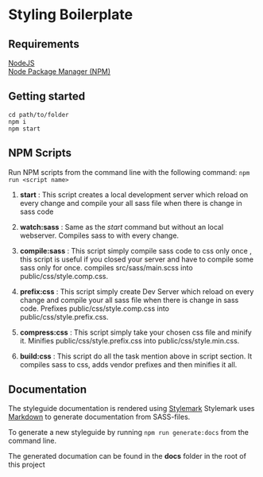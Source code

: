 
# Styling Boilerplate

## Requirements
[NodeJS](https://nodejs.org)  
[Node Package Manager (NPM)](https://www.npmjs.com/)

## Getting started

```
cd path/to/folder
npm i 
npm start
```

## NPM Scripts
Run NPM scripts from the command line with the following command: `npm run <script name>`

1. **start** : This script creates a local development server which reload on every change and compile your all sass file when there is change in sass code

2. **watch:sass** : Same as the *start* command but without an local webserver. Compiles sass to with every change.

3. **compile:sass** : This script simply compile sass code to css only once , this script is useful if you closed your server and have to compile some sass only for once. compiles src/sass/main.scss into public/css/style.comp.css.

4. **prefix:css** : This script simply create Dev Server which reload on every change and compile your all sass file when there is change in sass code. Prefixes public/css/style.comp.css into public/css/style.prefix.css.

5. **compress:css** : This script simply take your chosen css file and minify it. Minifies public/css/style.prefix.css into public/css/style.min.css.

6. **build:css** : This script do all the task mention above in script section. It compiles sass to css, adds vendor prefixes and then minifies it all.

## Documentation

The styleguide documentation is rendered using [Stylemark](https://github.com/mpetrovich/stylemark)
Stylemark uses [Markdown](https://github.com/mpetrovich/stylemark/blob/main/README-SPEC.md) to generate documentation from SASS-files.

To generate a new styleguide by running `npm run generate:docs` from the command line.

The generated documation can be found in the **docs** folder in the root of this project